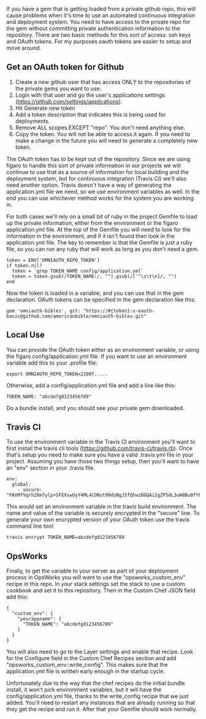 If you have a gem that is getting loaded from a private github repo, this will cause problems when it's time to use an automated continuous integration and deployment system.  You need to have access to the private repo for the gem without committing private authentication information to the repository.  There are two basic methods for this sort of access: ssh keys and OAuth tokens.  For my purposes oauth tokens are easier to setup and move around.

Get an OAuth token for Github
-----------------------------
1. Create a new github user that has access ONLY to the repositories of the private gems you want to use.
2. Login with that user and go the user's applications settings (https://github.com/settings/applications).
3. Hit Generate new token
4. Add a token description that indicates this is being used for deployments.
5. Remove ALL scopes EXCEPT "repo".  You don't need anything else.
6. Copy the token.  You will not be able to access it again.  If you need to make a change in the future you will need to generate a completely new token.

The OAuth token has to be kept out of the repository.  Since we are using figaro to handle this sort of private information in our projects we will continue to use that as a source of information for local building and the deployment system, but for continuous integration (Travis CI) we'll also need another option.  Travis doesn't have a way of generating the application.yml file we need, so we use environment variables as well.  In the end you can use whichever method works for the system you are working in.

For both cases we'll rely on a small bit of ruby in the project Gemfile to load up the private information, either from the environment or the figaro application.yml file.  At the top of the Gemfile you will need to look for the information in the environment, and if it isn't found then look in the application.yml file.  The key to remember is that the Gemfile is just a ruby file, so you can run any ruby that will work as long as you don't need a gem.

```
token = ENV['OMNIAUTH_REPO_TOKEN']
if token.nil?
  token = `grep TOKEN_NAME config/application.yml`
  token = token.gsub(/TOKEN_NAME:/, "").gsub(/['"\s\t\n]/, "")
end
```

Now the token is loaded in a variable, and you can use that in the gem declaration.  OAuth tokens can be specified in the gem declaration like this:
```
gem 'omniauth-bibles', git: "https://#{token}:x-oauth-basic@github.com/americanbible/omniauth-bibles.git"
```


Local Use
---------
You can provide the OAuth token either as an environment variable, or using the figaro config/application.yml file.  If you want to use an environment variable add this to your .profile file:
```
export OMNIAUTH_REPO_TOKEN=2200f.....
```

Otherwise, add a config/application.yml file and add a line like this:
```
TOKEN_NAME: "abcdefg0123456789"
```

Do a bundle install, and you should see your private gem downloaded.


Travis CI
---------
To use the environment variable in the Travis CI environment you'll want to first install the travis cli tools (https://github.com/travis-ci/travis.rb).  Once that's setup you need to make sure you have a valid .travis.yml file in your project.  Assuming you have those two things setup, then you'll want to have an "env" section in your .travis file.

```
env:
  global:
    - secure: "PAVMfVqrh28m7ylp+SFEXswUyY4ML4CONst99dzNgJSfQhwzBGQAi2gZP5dL3uW8Bu0fYExN0RQOu/cZxJBgphraFoFfqSn1zKgiOarUcVlaNrW/h3NtFSIDdVQnZ7dQ4maQDg0R/qNV2tKec2qpzRWVRdylVoGUCUsJrsFFTuY="
```

This would set an environment variable in the travis build environment.  The name and value of the variable is securely encrypted in the "secure" line.  To generate your own encrypted version of your OAuth token use the travis command line tool:
```
travis encrypt TOKEN_NAME=abcdefg0123456789
```


OpsWorks
--------
Finally, to get the variable to your server as part of your deployment process in OpsWorks you will want to use the "opsworks\_custom_env" recipe in this repo.  In your stack settings set the stack to use a custom cookbook and set it to this repository.  Then in the Custom Chef JSON field add this:
```
{
  "custom_env": {
    "yourappname": {
      "TOKEN_NAME": "abcdefg0123456789"
    }
  }
}
```

You will also need to go to the Layer settings and enable that recipe.  Look for the Configure field in the Custom Chef Recipes section and add "opsworks_custom_env:\:write_config".  This makes sure that the application.yml file is written early enough in the startup cycle.

Unfortunately due to the way that the chef recipes do the initial bundle install, it won't pick environment variables, but it will have the config/application.yml file, thanks to the write_config recipe that we just added.  You'll need to restart any instances that are already running so that they get the recipe and run it.  After that your Gemfile should work normally.
